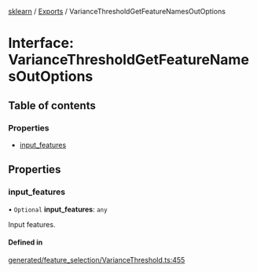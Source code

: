 [sklearn](../readme.md) / [Exports](../modules.md) / VarianceThresholdGetFeatureNamesOutOptions

# Interface: VarianceThresholdGetFeatureNamesOutOptions

## Table of contents

### Properties

- [input\_features](VarianceThresholdGetFeatureNamesOutOptions.md#input_features)

## Properties

### input\_features

• `Optional` **input\_features**: `any`

Input features.

#### Defined in

[generated/feature_selection/VarianceThreshold.ts:455](https://github.com/transitive-bullshit/scikit-learn-ts/blob/367336a/packages/sklearn/src/generated/feature_selection/VarianceThreshold.ts#L455)
